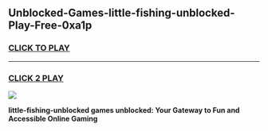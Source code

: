 
## Unblocked-Games-little-fishing-unblocked-Play-Free-0xa1p
<h3>
<a href="https://premium76.site?title=little-fishing-unblocked&ref=23A">CLICK TO PLAY</a></h3>
<hr>

<h3>
<a href="https://premium76.site?title=little-fishing-unblocked&ref=23A">CLICK 2 PLAY</a>
  
</h3>

<a href="https://premium76.site?title=little-fishing-unblocked&ref=23A"><img src="https://clearcache.store/games.png"></a>


**little-fishing-unblocked games unblocked: Your Gateway to Fun and Accessible Online Gaming**
